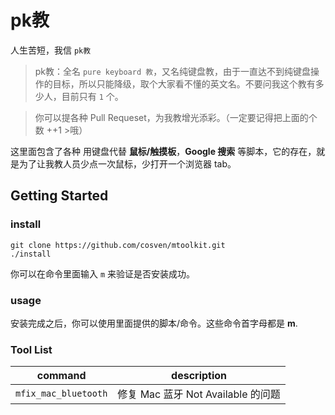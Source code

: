 # pk教

人生苦短，我信 `pk教`

> pk教：全名 `pure keyboard 教`，又名纯键盘教，由于一直达不到纯键盘操作的目标，所以只能降级，取个大家看不懂的英文名。不要问我这个教有多少人，目前只有 `1` 个。

> 你可以提各种 Pull Requeset，为我教增光添彩。（一定要记得把上面的个数 ++1 >哦）

这里面包含了各种 用键盘代替 **鼠标/触摸板**，**Google 搜索** 等脚本，它的存在，就是为了让我教人员少点一次鼠标，少打开一个浏览器 tab。

## Getting Started

### install

```
git clone https://github.com/cosven/mtoolkit.git
./install
```

你可以在命令里面输入 `m` 来验证是否安装成功。

### usage

安装完成之后，你可以使用里面提供的脚本/命令。这些命令首字母都是 **m**.

### Tool List

| command              | description                        |
| -------              | -----------                        |
| `mfix_mac_bluetooth` | 修复 Mac 蓝牙 Not Available 的问题 |

